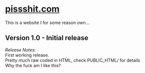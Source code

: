 # [pissshit.com](https://pissshit.com)
This is a website I for some reason own...
## Version 1.0 - Initial release
*Release Notes:*<br />
First working release.
<br />
Pretty much raw coded in HTML, check PUBLIC_HTML/ for details
<br />
Why the fuck am I like this? 
